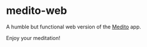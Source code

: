 # medito-web

A humble but functional web version of the [Medito](https://meditofoundation.org) app.

Enjoy your meditation!